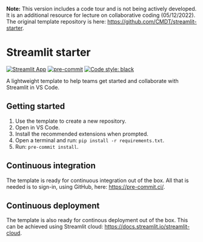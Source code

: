 **Note:** This version includes a code tour and is not being actively developed. It is an additional resource for lecture on collaborative coding (05/12/2022). The original template repository is here: https://github.com/CMDT/streamlit-starter.

# Streamlit starter

[![Streamlit App](https://static.streamlit.io/badges/streamlit_badge_black_white.svg)](https://samattwood9-streamlit-starter-appapp-3hz6un.streamlit.app) [![pre-commit](https://img.shields.io/badge/pre--commit-enabled-brightgreen?logo=pre-commit)](https://github.com/pre-commit/pre-commit) [![Code style: black](https://img.shields.io/badge/code%20style-black-000000.svg)](https://github.com/psf/black)

A lightweight template to help teams get started and collaborate with Streamlit in VS Code.

## Getting started

1. Use the template to create a new repository.
2. Open in VS Code.
3. Install the recommended extensions when prompted.
4. Open a terminal and run: `pip install -r requirements.txt`.
5. Run: `pre-commit install`.

## Continuous integration

The template is ready for continuous integration out of the box. All that is needed is to sign-in, using GitHub, here: https://pre-commit.ci/.

## Continuous deployment

The template is also ready for continous deployment out of the box. This can be achieved using Streamlit cloud: https://docs.streamlit.io/streamlit-cloud.
